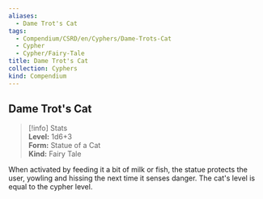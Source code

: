 ```yaml
---
aliases:
  - Dame Trot's Cat
tags:
  - Compendium/CSRD/en/Cyphers/Dame-Trots-Cat
  - Cypher
  - Cypher/Fairy-Tale
title: Dame Trot's Cat
collection: Cyphers
kind: Compendium
---
```

## Dame Trot's Cat  
>[!info] Stats  
> **Level:** 1d6+3  
> **Form:** Statue of a Cat  
> **Kind:** Fairy Tale
  
When activated by feeding it a bit of milk or fish, the statue protects the user, yowling and hissing the next time it senses danger. The cat's level is equal to the cypher level.